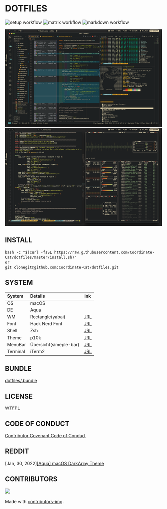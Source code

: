 # DOTFILES

![setup workflow](https://github.com/Coordinate-Cat/dotfiles/actions/workflows/.github/workflows/setup.yml/badge.svg)
![matrix workflow](https://github.com/Coordinate-Cat/dotfiles/actions/workflows/.github/workflows/matrix.yml/badge.svg)
![markdown workflow](https://github.com/Coordinate-Cat/dotfiles/actions/workflows/.github/workflows/markdown.yml/badge.svg)


![gb](.assets/gb.png)
![gb2](.assets/gb2.png)

## INSTALL
```
bash -c "$(curl -fsSL https://raw.githubusercontent.com/Coordinate-Cat/dotfiles/master/install.sh)"
or
git clonegit@github.com:Coordinate-Cat/dotfiles.git
```
## SYSTEM
| System   | Details                | link                                                      |
|:---------|:-----------------------|:----------------------------------------------------------|
| OS       | macOS                  |                                                           |
| DE       | Aqua                   |                                                           |
| WM       | Rectangle(yabai)       | [URL](https://github.com/rxhanson/Rectangle)              |
| Font     | Hack Nerd Font         | [URL](https://github.com/ryanoasis/nerd-fonts)            |
| Shell    | Zsh                    | [URL](https://sourceforge.net/p/zsh/code/ci/master/tree/) |
| Theme    | p10k                   | [URL](https://github.com/romkatv/powerlevel10k)           |
| MenuBar  | Übersicht(simeple-bar) | [URL](http://tracesof.net/uebersicht/)                    |
| Terminal | iTerm2                 | [URL](https://iterm2.com/)                                |

## BUNDLE
[dotfiles/.bundle](https://github.com/Coordinate-Cat/dotfiles/tree/master/.bundle)
## LICENSE
[WTFPL](https://github.com/Coordinate-Cat/dotfiles/blob/master/LICENSE)

## CODE OF CONDUCT
[Contributor Covenant Code of Conduct](https://github.com/Coordinate-Cat/dotfiles/blob/master/CODE_OF_CONDUCT.md)

## REDDIT
[Jan, 30, 2022][[Aqua] macOS DarkArmy Theme](https://www.reddit.com/r/unixporn/comments/sg1598/aqua_macos_darkarmy_theme/)
## CONTRIBUTORS
<a href="https://github.com/Coordinate-Cat/dotfiles/graphs/contributors">
  <img src="https://contributors-img.web.app/image?repo=Coordinate-Cat/dotfiles" />
</a>

Made with [contributors-img](https://contributors-img.web.app).